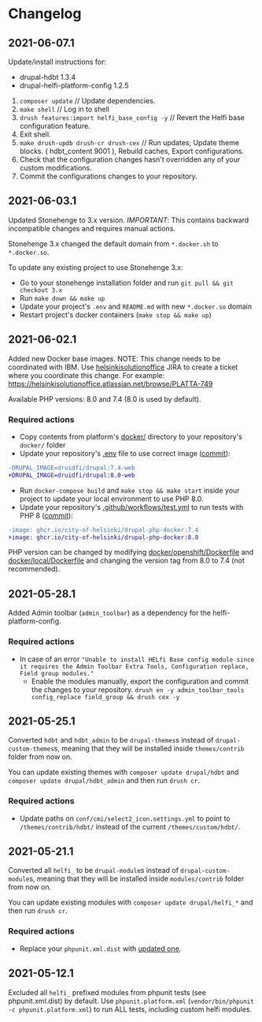 # Changelog

## 2021-06-07.1

Update/install instructions for:
* drupal-hdbt 1.3.4
* drupal-helfi-platform-config 1.2.5

1. `composer update` // Update dependencies.
2. `make shell` // Log in to shell
3. `drush features:import helfi_base_config -y` // Revert the Helfi base configuration feature.
4. Exit shell.
5. `make drush-updb drush-cr drush-cex` // Run updates; Update theme blocks. ( hdbt_content 9001 ), Rebuild caches, Export configurations.
6. Check that the configuration changes hasn't overridden any of your custom modifications.
7. Commit the configurations changes to your repository.

## 2021-06-03.1

Updated Stonehenge to 3.x version. *IMPORTANT*: This contains backward incompatible changes and requires manual actions.

Stonehenge 3.x changed the default domain from `*.docker.sh` to `*.docker.so`.

To update any existing project to use Stonehenge 3.x:

- Go to your stonehenge installation folder and run `git pull && git checkout 3.x`
- Run `make down && make up`
- Update your project's `.env` and `README.md` with new `*.docker.so` domain
- Restart project's docker containers (`make stop && make up`)

## 2021-06-02.1

Added new Docker base images. NOTE: This change needs to be coordinated with IBM. Use [helsinkisolutionoffice](https://helsinkisolutionoffice.atlassian.net/secure/RapidBoard.jspa?rapidView=167) JIRA to create a ticket where you coordinate this change. For example: https://helsinkisolutionoffice.atlassian.net/browse/PLATTA-749

Available PHP versions: 8.0 and 7.4 (8.0 is used by default).

### Required actions
- Copy contents from platform's [docker/](docker/) directory to your repository's `docker/` folder
- Update your repository's [.env](.env) file to use correct image ([commit](https://github.com/City-of-Helsinki/drupal-helfi-platform/commit/29cc264c7c1521e94618c6afa84f628f3f9bc442)):
```diff
-DRUPAL_IMAGE=druidfi/drupal:7.4-web
+DRUPAL_IMAGE=druidfi/drupal:8.0-web
```
- Run `docker-compose build` and `make stop && make start` inside your project to update your local environment to use PHP 8.0.
- Update your repository's [.github/workflows/test.yml](.github/workflows/test.yml.dist) to run tests with PHP 8 ([commit](https://github.com/City-of-Helsinki/drupal-helfi-platform/commit/b85f16d7b8880dd4d2fe550bd7958308d408edfe)):
```diff
-image: ghcr.io/city-of-helsinki/drupal-php-docker:7.4
+image: ghcr.io/city-of-helsinki/drupal-php-docker:8.0
```

PHP version can be changed by modifying [docker/openshift/Dockerfile](docker/openshift/Dockerfile) and [docker/local/Dockerfile](docker/local/Dockerfile) and changing the version tag from 8.0 to 7.4 (not recommended).

## 2021-05-28.1

Added Admin toolbar (`admin_toolbar`) as a dependency for the helfi-platform-config.

### Required actions
- In case of an error `"Unable to install HELfi Base config module since it requires the Admin Toolbar Extra Tools, Configuration replace, Field group modules."`
    - Enable the modules manually, export the configuration and commit the changes to your repository. `drush en -y admin_toolbar_tools config_replace field_group && drush cex -y`

## 2021-05-25.1

Converted `hdbt` and `hdbt_admin` to be `drupal-themes`s instead of `drupal-custom-themes`s, meaning that they will be installed inside `themes/contrib` folder from now on.

You can update existing themes with `composer update drupal/hdbt` and `composer update drupal/hdbt_admin` and then run `drush cr`.

### Required actions
- Update paths on `conf/cmi/select2_icon.settings.yml` to point to `/themes/contrib/hdbt/` instead of the current `/themes/custom/hdbt/`.

## 2021-05-21.1

Converted all `helfi_` to be `drupal-module`s instead of `drupal-custom-module`s, meaning that they will be installed inside `modules/contrib` folder from now on.

You can update existing modules with `composer update drupal/helfi_*` and then run `drush cr`.

### Required actions
- Replace your `phpunit.xml.dist` with [updated one](https://github.com/City-of-Helsinki/drupal-helfi-platform/commit/593b4f767bc903831a59bd732d550e7f909f7b21#diff-e35810879ec42bdd81797b3ccb72f6de28a8b4a0e3bfdba43183e133e866b892).

## 2021-05-12.1

Excluded all `helfi_` prefixed modules from phpunit tests (see phpunit.xml.dist) by default. Use `phpunit.platform.xml` (`vendor/bin/phpunit -c phpunit.platform.xml`) to run ALL tests, including custom helfi modules.
